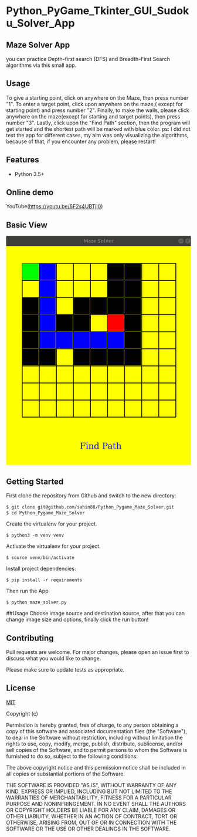 # Python_PyGame_Tkinter_GUI_Sudoku_Solver_App


## Maze Solver App
you can practice Depth-first search (DFS) and Breadth-First Search algorithms via this small app. 

## Usage
To give a starting point, click on anywhere on the Maze, then press number "1".
 To enter a target point, click upon anywhere on the maze,( except for starting point) and press number "2".
Finally, to make the walls, please click anywhere on the maze(except for starting and target points), then press number "3".
 Lastly, click upon the "Find Path" section, then the program will get started and the shortest path will be marked with blue color.
ps: I did not test the app for different cases, my aim was only visualizing the algorithms, because of that, if you encounter any problem, please restart!


## Features
  -  Python 3.5+
  

## Online demo

YouTube(https://youtu.be/6F2s4UBTjI0)

##  Basic View
![alt text](https://github.com/sahin88/Python_Pygame_Maze_Solver/blob/main/mazer_solver.png)



## Getting Started
First clone the repository from Github and switch to the new directory:
```
$ git clone git@github.com/sahin88/Python_Pygame_Maze_Solver.git
$ cd Python_Pygame_Maze_Solver
```
Create the virtualenv for your project.
```
$ python3 -m venv venv

```

Activate the virtualenv for your project.
```
$ source venv/bin/activate

```
Install project dependencies:
```
$ pip install -r requirements

```

Then  run the App
```
$ python maze_solver.py

```
##Usage
Choose image source and destination source, after that you can change image size and options, finally click the run button!


## Contributing
Pull requests are welcome. For major changes, please open an issue first to discuss what you would like to change.

Please make sure to update tests as appropriate.

## License
[MIT](https://choosealicense.com/licenses/mit/)

Copyright (c)

Permission is hereby granted, free of charge, to any person obtaining a copy of this software and associated documentation files (the "Software"),
to deal in the Software without restriction, including without limitation the rights to use, copy, modify, merge, publish, distribute, sublicense, and/or sell copies of the Software, and to permit persons to whom the Software is furnished to do so, subject to the following conditions:

The above copyright notice and this permission notice shall be included in all copies or substantial portions of the Software.

THE SOFTWARE IS PROVIDED "AS IS", WITHOUT WARRANTY OF ANY KIND, EXPRESS OR IMPLIED, INCLUDING BUT NOT LIMITED TO THE WARRANTIES OF MERCHANTABILITY, FITNESS FOR A PARTICULAR PURPOSE AND NONINFRINGEMENT. IN NO EVENT SHALL THE AUTHORS OR COPYRIGHT HOLDERS BE LIABLE FOR ANY CLAIM, DAMAGES OR OTHER LIABILITY, 
WHETHER IN AN ACTION OF CONTRACT, TORT OR OTHERWISE, ARISING FROM, OUT OF OR IN CONNECTION WITH THE SOFTWARE OR THE USE OR OTHER DEALINGS IN THE SOFTWARE.

